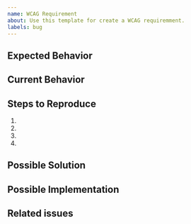```yaml
---
name: WCAG Requirement
about: Use this template for create a WCAG requiremment.
labels: bug
---
```


<!--- Not obligatory, but add a [MODULE_LABEL] if this issue ocurs in a specific module or function ---> 
<!--- Not obligatory, but add a {ISSUE_CATEGORY_LABEL} if this applys ---> 
<!--- Not obligatory, but add a (ROLE_LABEL) if this ocurs to a specific user role --->

<!--- Provide a general summary of the issue in the Title above -->

## Expected Behavior
<!--- Tell us what should happen -->

## Current Behavior
<!--- Tell us what happens instead of the expected behavior -->

## Steps to Reproduce
<!--- Provide a link to a live example, or an unambiguous set of steps to -->
<!--- reproduce this bug. Include code to reproduce, if relevant -->
1.
2.
3.
4.

## Possible Solution
<!--- Not obligatory, but suggest a fix/reason for the bug, -->
<!--- Provide a detailed description of the change or addition you are proposing -->

## Possible Implementation
<!--- Not obligatory, but suggest an idea for implementing addition or change -->

## Related issues
<!--- Not obligatory, but reference related issues --> 

